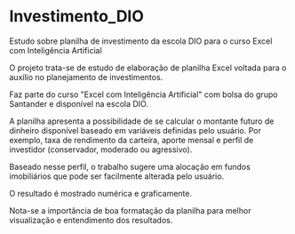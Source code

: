 # Investimento_DIO
Estudo sobre planilha de investimento da escola DIO para o curso Excel com Inteligência Artificial

O projeto trata-se de estudo de elaboração de planilha Excel voltada para o auxílio no planejamento de investimentos.

Faz parte do curso "Excel com Inteligência Artificial" com bolsa do grupo Santander e disponível na escola DIO.

A planilha apresenta a possibilidade de se calcular o montante futuro de dinheiro disponível baseado em variáveis definidas pelo usuário.
Por exemplo, taxa de rendimento da carteira, aporte mensal e perfil de investidor (conservador, moderado ou agressivo).

Baseado nesse perfil, o trabalho sugere uma alocação em fundos imobiliários que pode ser facilmente alterada pelo usuário.

O resultado é mostrado numérica e graficamente.

Nota-se a importância de boa formatação da planilha para melhor visualização e entendimento dos resultados.
